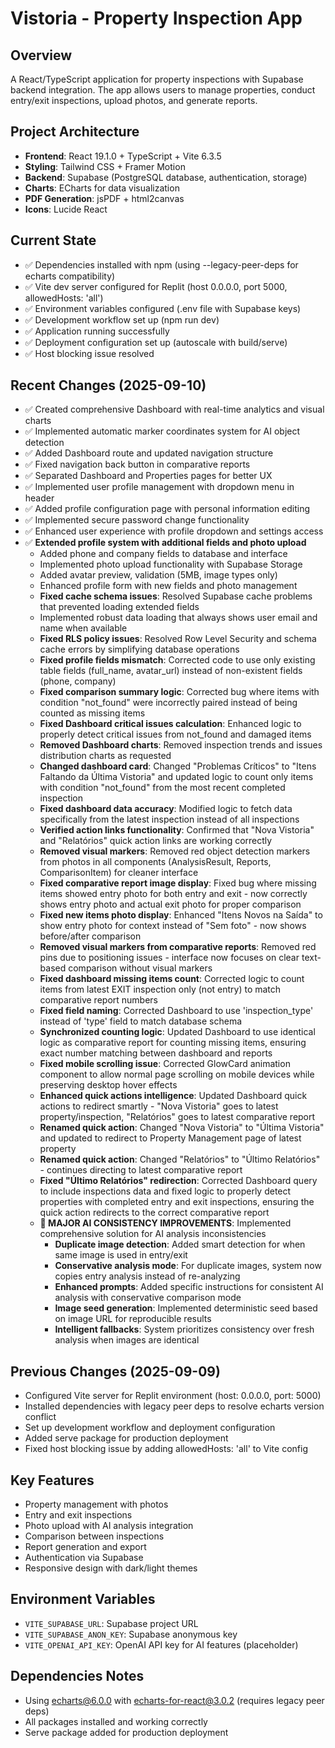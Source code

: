 # Vistoria - Property Inspection App

## Overview
A React/TypeScript application for property inspections with Supabase backend integration. The app allows users to manage properties, conduct entry/exit inspections, upload photos, and generate reports.

## Project Architecture
- **Frontend**: React 19.1.0 + TypeScript + Vite 6.3.5
- **Styling**: Tailwind CSS + Framer Motion
- **Backend**: Supabase (PostgreSQL database, authentication, storage)
- **Charts**: ECharts for data visualization
- **PDF Generation**: jsPDF + html2canvas
- **Icons**: Lucide React

## Current State
- ✅ Dependencies installed with npm (using --legacy-peer-deps for echarts compatibility)
- ✅ Vite dev server configured for Replit (host 0.0.0.0, port 5000, allowedHosts: 'all')
- ✅ Environment variables configured (.env file with Supabase keys)
- ✅ Development workflow set up (npm run dev)
- ✅ Application running successfully
- ✅ Deployment configuration set up (autoscale with build/serve)
- ✅ Host blocking issue resolved

## Recent Changes (2025-09-10)
- ✅ Created comprehensive Dashboard with real-time analytics and visual charts
- ✅ Implemented automatic marker coordinates system for AI object detection
- ✅ Added Dashboard route and updated navigation structure
- ✅ Fixed navigation back button in comparative reports
- ✅ Separated Dashboard and Properties pages for better UX
- ✅ Implemented user profile management with dropdown menu in header
- ✅ Added profile configuration page with personal information editing
- ✅ Implemented secure password change functionality
- ✅ Enhanced user experience with profile dropdown and settings access
- ✅ **Extended profile system with additional fields and photo upload**
  - Added phone and company fields to database and interface
  - Implemented photo upload functionality with Supabase Storage
  - Added avatar preview, validation (5MB, image types only)
  - Enhanced profile form with new fields and photo management
  - **Fixed cache schema issues**: Resolved Supabase cache problems that prevented loading extended fields
  - Implemented robust data loading that always shows user email and name when available
  - **Fixed RLS policy issues**: Resolved Row Level Security and schema cache errors by simplifying database operations
  - **Fixed profile fields mismatch**: Corrected code to use only existing table fields (full_name, avatar_url) instead of non-existent fields (phone, company)
  - **Fixed comparison summary logic**: Corrected bug where items with condition "not_found" were incorrectly paired instead of being counted as missing items
  - **Fixed Dashboard critical issues calculation**: Enhanced logic to properly detect critical issues from not_found and damaged items
  - **Removed Dashboard charts**: Removed inspection trends and issues distribution charts as requested
  - **Changed dashboard card**: Changed "Problemas Críticos" to "Itens Faltando da Última Vistoria" and updated logic to count only items with condition "not_found" from the most recent completed inspection
  - **Fixed dashboard data accuracy**: Modified logic to fetch data specifically from the latest inspection instead of all inspections
  - **Verified action links functionality**: Confirmed that "Nova Vistoria" and "Relatórios" quick action links are working correctly
  - **Removed visual markers**: Removed red object detection markers from photos in all components (AnalysisResult, Reports, ComparisonItem) for cleaner interface
  - **Fixed comparative report image display**: Fixed bug where missing items showed entry photo for both entry and exit - now correctly shows entry photo and actual exit photo for proper comparison
  - **Fixed new items photo display**: Enhanced "Itens Novos na Saída" to show entry photo for context instead of "Sem foto" - now shows before/after comparison
  - **Removed visual markers from comparative reports**: Removed red pins due to positioning issues - interface now focuses on clear text-based comparison without visual markers
  - **Fixed dashboard missing items count**: Corrected logic to count items from latest EXIT inspection only (not entry) to match comparative report numbers
  - **Fixed field naming**: Corrected Dashboard to use 'inspection_type' instead of 'type' field to match database schema
  - **Synchronized counting logic**: Updated Dashboard to use identical logic as comparative report for counting missing items, ensuring exact number matching between dashboard and reports
  - **Fixed mobile scrolling issue**: Corrected GlowCard animation component to allow normal page scrolling on mobile devices while preserving desktop hover effects
  - **Enhanced quick actions intelligence**: Updated Dashboard quick actions to redirect smartly - "Nova Vistoria" goes to latest property/inspection, "Relatórios" goes to latest comparative report
  - **Renamed quick action**: Changed "Nova Vistoria" to "Última Vistoria" and updated to redirect to Property Management page of latest property
  - **Renamed quick action**: Changed "Relatórios" to "Último Relatórios" - continues directing to latest comparative report
  - **Fixed "Último Relatórios" redirection**: Corrected Dashboard query to include inspections data and fixed logic to properly detect properties with completed entry and exit inspections, ensuring the quick action redirects to the correct comparative report
  - **🤖 MAJOR AI CONSISTENCY IMPROVEMENTS**: Implemented comprehensive solution for AI analysis inconsistencies
    - **Duplicate image detection**: Added smart detection for when same image is used in entry/exit
    - **Conservative analysis mode**: For duplicate images, system now copies entry analysis instead of re-analyzing
    - **Enhanced prompts**: Added specific instructions for consistent AI analysis with conservative comparison mode
    - **Image seed generation**: Implemented deterministic seed based on image URL for reproducible results
    - **Intelligent fallbacks**: System prioritizes consistency over fresh analysis when images are identical

## Previous Changes (2025-09-09)
- Configured Vite server for Replit environment (host: 0.0.0.0, port: 5000)
- Installed dependencies with legacy peer deps to resolve echarts version conflict
- Set up development workflow and deployment configuration
- Added serve package for production deployment
- Fixed host blocking issue by adding allowedHosts: 'all' to Vite config

## Key Features
- Property management with photos
- Entry and exit inspections
- Photo upload with AI analysis integration
- Comparison between inspections
- Report generation and export
- Authentication via Supabase
- Responsive design with dark/light themes

## Environment Variables
- `VITE_SUPABASE_URL`: Supabase project URL
- `VITE_SUPABASE_ANON_KEY`: Supabase anonymous key
- `VITE_OPENAI_API_KEY`: OpenAI API key for AI features (placeholder)

## Dependencies Notes
- Using echarts@6.0.0 with echarts-for-react@3.0.2 (requires legacy peer deps)
- All packages installed and working correctly
- Serve package added for production deployment